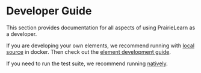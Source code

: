 # Developer Guide

This section provides documentation for all aspects of using PrairieLearn as a developer.

If you are developing your own elements, we recommend running with [local source](../installingLocal.md) in docker. Then check out the [element development guide](../devElements.md).

If you need to run the test suite, we recommend running [natively](../installingNative.md).
